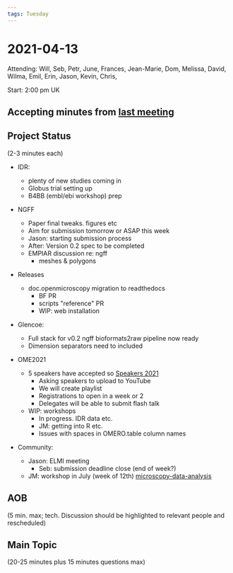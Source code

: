 ```yaml
---
tags: Tuesday
---
```


# 2021-04-13

Attending: Will, Seb, Petr, June, Frances, Jean-Marie, Dom, Melissa, David, Wilma, Emil, Erin, Jason, Kevin, Chris,  

Start: 2:00 pm UK

## Accepting minutes from [last meeting](https://github.com/ome/meeting-minutes)

## Project Status

(2-3 minutes each)

- IDR:
  - plenty of new studies coming in
  - Globus trial setting up
  - B4BB (embl/ebi workshop) prep

- NGFF
  - Paper final tweaks. figures etc
  - Aim for submission tomorrow or ASAP this week
  - Jason: starting submission process
  - After: Version 0.2 spec to be completed
  - EMPIAR discussion re: ngff
    - meshes & polygons

- Releases
  - doc.openmicroscopy migration to readthedocs
    - BF PR
    - scripts "reference" PR
    - WIP: web installation

- Glencoe:
  - Full stack for v0.2 ngff bioformats2raw pipeline now ready
  - Dimension separators need to included

- OME2021
  - 5 speakers have accepted so [Speakers 2021](https://docs.google.com/spreadsheets/d/1LOcjpnEVZkOtIgZA3KngxysDkkU9bvMsl1h1SF0oxOE/edit#gid=1687819596)
    - Asking speakers to upload to YouTube
    - We will create playlist
    - Registrations to open in a week or 2
    - Delegates will be able to submit flash talk
  - WIP: workshops
    - In progress. IDR data etc.
    - JM: getting into R etc.
    - Issues with spaces in OMERO.table column names

- Community:
  - Jason: ELMI meeting
    - Seb: submission deadline close (end of week?)
  - JM: workshop in July (week of 12th) [microscopy-data-analysis](https://www.ebi.ac.uk/training/events/microscopy-data-analysis/)

## AOB

(5 min. max; tech. Discussion should be highlighted to relevant people and rescheduled)

## Main Topic

(20-25 minutes plus 15 minutes questions max)
